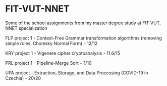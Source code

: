 # FIT-VUT-NNET
Some of the school assignments from my master degree study at FIT VUT, NNET specialization

FLP project 1 - Context-Free Grammar transformation algorithms (removing simple rules, Chomsky Normal Form) - 12/12

KRY project 1 - Vigenere cipher cryptoanalysis - 11.6/15

PRL project 1 - Pipeline-Merge Sort - ?/10

UPA project - Extraction, Storage, and Data Processing (COVID-19 in Czechia) - 20/20
